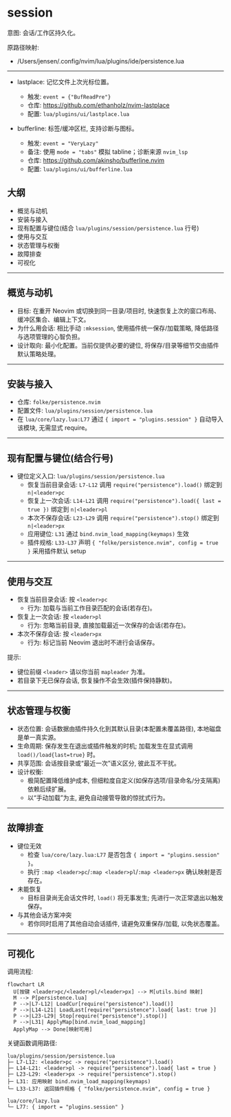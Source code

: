 # session

意图: 会话/工作区持久化。

原路径映射:

- /Users/jensen/.config/nvim/lua/plugins/ide/persistence.lua

---

- lastplace: 记忆文件上次光标位置。
    - 触发: `event = {"BufReadPre"}`
    - 仓库: <https://github.com/ethanholz/nvim-lastplace>
    - 配置: `lua/plugins/ui/lastplace.lua`

- bufferline: 标签/缓冲区栏, 支持诊断与图标。
    - 触发: `event = "VeryLazy"`
    - 备注: 使用 `mode = "tabs"` 模拟 tabline；诊断来源 `nvim_lsp`
    - 仓库: <https://github.com/akinsho/bufferline.nvim>
    - 配置: `lua/plugins/ui/bufferline.lua`

## 大纲

- 概览与动机
- 安装与接入
- 现有配置与键位(结合 `lua/plugins/session/persistence.lua` 行号)
- 使用与交互
- 状态管理与权衡
- 故障排查
- 可视化

---

## 概览与动机

- 目标: 在重开 Neovim 或切换到同一目录/项目时, 快速恢复上次的窗口布局、缓冲区集合、编辑上下文。
- 为什么用会话: 相比手动 `:mksession`, 使用插件统一保存/加载策略, 降低路径与选项管理的心智负担。
- 设计取向: 最小化配置。当前仅提供必要的键位, 将保存/目录等细节交由插件默认策略处理。

---

## 安装与接入

- 仓库: `folke/persistence.nvim`
- 配置文件: `lua/plugins/session/persistence.lua`
- 在 `lua/core/lazy.lua:L77` 通过 `{ import = "plugins.session" }` 自动导入该模块, 无需显式 require。

---

## 现有配置与键位(结合行号)

- 键位定义入口: `lua/plugins/session/persistence.lua`
    - 恢复当前目录会话: `L7-L12` 调用 `require("persistence").load()` 绑定到 `n|<leader>pc`
    - 恢复上一次会话: `L14-L21` 调用 `require("persistence").load({ last = true })` 绑定到 `n|<leader>pl`
    - 本次不保存会话: `L23-L29` 调用 `require("persistence").stop()` 绑定到 `n|<leader>px`
    - 应用键位: `L31` 通过 `bind.nvim_load_mapping(keymaps)` 生效
    - 插件规格: `L33-L37` 声明 `{ "folke/persistence.nvim", config = true }` 采用插件默认 setup

---

## 使用与交互

- 恢复当前目录会话: 按 `<leader>pc`
    - 行为: 加载与当前工作目录匹配的会话(若存在)。
- 恢复上一次会话: 按 `<leader>pl`
    - 行为: 忽略当前目录, 直接加载最近一次保存的会话(若存在)。
- 本次不保存会话: 按 `<leader>px`
    - 行为: 标记当前 Neovim 退出时不进行会话保存。

提示:

- 键位前缀 `<leader>` 请以你当前 `mapleader` 为准。
- 若目录下无已保存会话, 恢复操作不会生效(插件保持静默)。

---

## 状态管理与权衡

- 状态位置: 会话数据由插件持久化到其默认目录(本配置未覆盖路径), 本地磁盘是单一真实源。
- 生命周期: 保存发生在退出或插件触发的时机; 加载发生在显式调用 `load()/load{last=true}` 时。
- 共享范围: 会话按目录或“最近一次”语义区分, 彼此互不干扰。
- 设计权衡:
    - 极简配置降低维护成本, 但细粒度自定义(如保存选项/目录命名/分支隔离)依赖后续扩展。
    - 以“手动加载”为主, 避免自动接管导致的惊扰式行为。

---

## 故障排查

- 键位无效
    - 检查 `lua/core/lazy.lua:L77` 是否包含 `{ import = "plugins.session" }`。
    - 执行 `:map <leader>pc`/`:map <leader>pl`/`:map <leader>px` 确认映射是否存在。
- 未能恢复
    - 目标目录尚无会话文件时, `load()` 将无事发生; 先进行一次正常退出以触发保存。
- 与其他会话方案冲突
    - 若你同时启用了其他自动会话插件, 请避免双重保存/加载, 以免状态覆盖。

---

## 可视化

调用流程:

```mermaid
flowchart LR
  U[按键 <leader>pc/<leader>pl/<leader>px] --> M[utils.bind 映射]
  M --> P[persistence.lua]
  P -->|L7-L12| LoadCur[require("persistence").load()]
  P -->|L14-L21| LoadLast[require("persistence").load{ last: true }]
  P -->|L23-L29| Stop[require("persistence").stop()]
  P -->|L31| ApplyMap[bind.nvim_load_mapping]
  ApplyMap --> Done[映射可用]
```

关键函数调用路径:

```
lua/plugins/session/persistence.lua
├─ L7-L12: <leader>pc -> require("persistence").load()
├─ L14-L21: <leader>pl -> require("persistence").load{ last = true }
├─ L23-L29: <leader>px -> require("persistence").stop()
├─ L31: 应用映射 bind.nvim_load_mapping(keymaps)
└─ L33-L37: 返回插件规格 { "folke/persistence.nvim", config = true }

lua/core/lazy.lua
└─ L77: { import = "plugins.session" }
